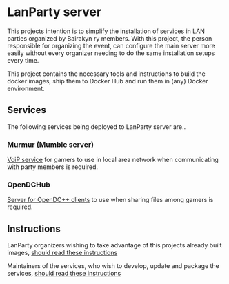# LanParty server #

This projects intention is to simplify the installation of services in LAN parties organized by Bairakyn ry members.
With this project, the person responsible for organizing the event, can configure the main server more easily
without every organizer needing to do the same installation setups every time.

This project contains the necessary tools and instructions to build the docker images, ship them to Docker Hub and
run them in (any) Docker environment.

## Services ##

The following services being deployed to LanParty server are..

### Murmur (Mumble server) ###

[VoiP service](https://wiki.mumble.info/wiki/Main_Page) for gamers to use in local area network when communicating with party members is required.

### OpenDCHub ###

[Server for OpenDC++ clients](http://opendchub.sourceforge.net/) to use when sharing files among gamers is required.


## Instructions ##

LanParty organizers wishing to take advantage of this projects already built images, [should read these instructions](docker/DEPLOY.md)

Maintainers of the services, who wish to develop, update and package the services, [should read these instructions](docker/BUILD.md)
